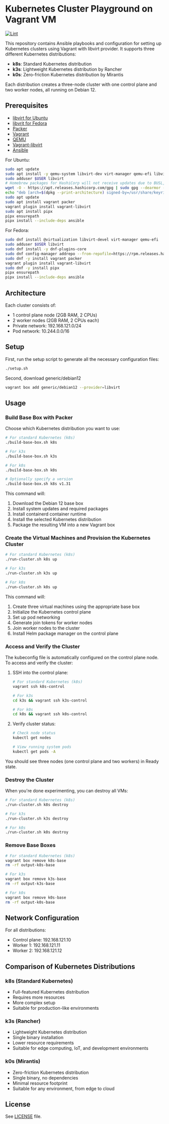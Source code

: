 # Kubernetes Cluster Playground on Vagrant VM

[![Lint](https://github.com/HackingGate/kubernetes-vagrant-playground/actions/workflows/lint.yml/badge.svg)](https://github.com/HackingGate/kubernetes-vagrant-playground/actions/workflows/lint.yml)

This repository contains Ansible playbooks and configuration for setting up Kubernetes clusters using Vagrant with libvirt provider. It supports three different Kubernetes distributions:

- **k8s**: Standard Kubernetes distribution
- **k3s**: Lightweight Kubernetes distribution by Rancher
- **k0s**: Zero-friction Kubernetes distribution by Mirantis

Each distribution creates a three-node cluster with one control plane and two worker nodes, all running on Debian 12.

## Prerequisites

- [libvirt for Ubuntu](https://documentation.ubuntu.com/server/how-to/virtualisation/libvirt/index.html)
- [libvrit for Fedora](https://docs.fedoraproject.org/en-US/quick-docs/virtualization-getting-started)
- [Packer](https://developer.hashicorp.com/packer/tutorials/docker-get-started/get-started-install-cli)
- [Vagrant](https://developer.hashicorp.com/vagrant/install)
- [QEMU](https://www.qemu.org/download/#linux)
- [Vagrant-libvirt](https://vagrant-libvirt.github.io/vagrant-libvirt/)
- [Ansible](https://docs.ansible.com/ansible/latest/installation_guide/)

For Ubuntu:

```bash
sudo apt update
sudo apt install -y qemu-system libvirt-dev virt-manager qemu-efi libvirt-daemon-system ebtables libguestfs-tools ruby-fog-libvirt
sudo adduser $USER libvirt
# Homebrew packages for HashiCorp will not receive updates due to BUSL, use apt instead
wget -O - https://apt.releases.hashicorp.com/gpg | sudo gpg --dearmor -o /usr/share/keyrings/hashicorp-archive-keyring.gpg
echo "deb [arch=$(dpkg --print-architecture) signed-by=/usr/share/keyrings/hashicorp-archive-keyring.gpg] https://apt.releases.hashicorp.com $(grep -oP '(?<=UBUNTU_CODENAME=).*' /etc/os-release || lsb_release -cs) main" | sudo tee /etc/apt/sources.list.d/hashicorp.list
sudo apt update
sudo apt install vagrant packer
vagrant plugin install vagrant-libvirt
sudo apt install pipx
pipx ensurepath
pipx install --include-deps ansible
```

For Fedora:

```bash
sudo dnf install @virtualization libvirt-devel virt-manager qemu-efi
sudo adduser $USER libvirt
sudo dnf install -y dnf-plugins-core
sudo dnf config-manager addrepo --from-repofile=https://rpm.releases.hashicorp.com/fedora/hashicorp.repo
sudo dnf -y install vagrant packer
vagrant plugin install vagrant-libvirt
sudo dnf -y install pipx
pipx ensurepath
pipx install --include-deps ansible
```

## Architecture

Each cluster consists of:

- 1 control plane node (2GB RAM, 2 CPUs)
- 2 worker nodes (2GB RAM, 2 CPUs each)
- Private network: 192.168.121.0/24
- Pod network: 10.244.0.0/16

## Setup

First, run the setup script to generate all the necessary configuration files:

```bash
./setup.sh
```

Second, download generic/debian12

```bash
vagrant box add generic/debian12 --provider=libvirt
```

## Usage

### Build Base Box with Packer

Choose which Kubernetes distribution you want to use:

```bash
# For standard Kubernetes (k8s)
./build-base-box.sh k8s

# For k3s
./build-base-box.sh k3s

# For k0s
./build-base-box.sh k0s

# Optionally specify a version
./build-base-box.sh k8s v1.31
```

This command will:

1. Download the Debian 12 base box
2. Install system updates and required packages
3. Install containerd container runtime
4. Install the selected Kubernetes distribution
5. Package the resulting VM into a new Vagrant box

### Create the Virtual Machines and Provision the Kubernetes Cluster

```bash
# For standard Kubernetes (k8s)
./run-cluster.sh k8s up

# For k3s
./run-cluster.sh k3s up

# For k0s
./run-cluster.sh k0s up
```

This command will:

1. Create three virtual machines using the appropriate base box
2. Initialize the Kubernetes control plane
3. Set up pod networking
4. Generate join tokens for worker nodes
5. Join worker nodes to the cluster
6. Install Helm package manager on the control plane

### Access and Verify the Cluster

The kubeconfig file is automatically configured on the control plane node. To access and verify the cluster:

1. SSH into the control plane:

   ```bash
   # For standard Kubernetes (k8s)
   vagrant ssh k8s-control

   # For k3s
   cd k3s && vagrant ssh k3s-control

   # For k0s
   cd k0s && vagrant ssh k0s-control
   ```

2. Verify cluster status:

   ```bash
   # Check node status
   kubectl get nodes

   # View running system pods
   kubectl get pods -A
   ```

You should see three nodes (one control plane and two workers) in Ready state.

### Destroy the Cluster

When you're done experimenting, you can destroy all VMs:

```bash
# For standard Kubernetes (k8s)
./run-cluster.sh k8s destroy

# For k3s
./run-cluster.sh k3s destroy

# For k0s
./run-cluster.sh k0s destroy
```

### Remove Base Boxes

```bash
# For standard Kubernetes (k8s)
vagrant box remove k8s-base
rm -rf output-k8s-base

# For k3s
vagrant box remove k3s-base
rm -rf output-k3s-base

# For k0s
vagrant box remove k0s-base
rm -rf output-k0s-base
```

## Network Configuration

For all distributions:

- Control plane: 192.168.121.10
- Worker 1: 192.168.121.11
- Worker 2: 192.168.121.12

## Comparison of Kubernetes Distributions

### k8s (Standard Kubernetes)

- Full-featured Kubernetes distribution
- Requires more resources
- More complex setup
- Suitable for production-like environments

### k3s (Rancher)

- Lightweight Kubernetes distribution
- Single binary installation
- Lower resource requirements
- Suitable for edge computing, IoT, and development environments

### k0s (Mirantis)

- Zero-friction Kubernetes distribution
- Single binary, no dependencies
- Minimal resource footprint
- Suitable for any environment, from edge to cloud

## License

See [LICENSE](LICENSE) file.
